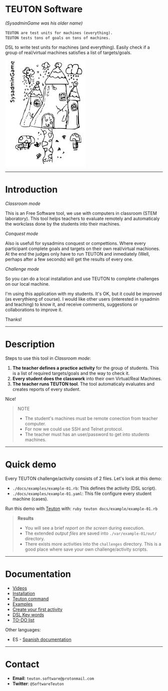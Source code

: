 
# TEUTON Software

_(SysadminGame was his older name)_

```
TEUTON are test units for machines (everything).
TEUTON tests tons of goals on tons of machines.
```

DSL to write test units for machines (and everything).
Easily check if a group of real/virtual machines satisfies a list of targets/goals.

![logo](./docs/logo.png)

---

# Introduction

*Classroom mode*

This is an Free Software tool, we use with computers in classroom (STEM laboratory). This tool helps teachers to evaluate remotely and automaticaly
the workclass done by the students into their machines.

*Conquest mode*

Also is usefull for sysadmins conquest or compettions. Where every
participant complete goals and targets on their own real/virtual
machiones. At the end the judges only have to run TEUTON and inmediately
(Well, perhaps after a few seconds) will get the results of every one.

*Challenge mode*

So you can do a local installation and use TEUTON to complete challenges on our local machine.

I'm using this application with my students. It's OK, but it could be improved
(as everythieng of course). I would like other users (interested in sysadmin
and teaching) to know it, and receive comments, suggestions or
collaborations to improve it.

Thanks!

---

# Description

Steps to use this tool in *Classroom mode*:

1. **The teacher defines a practice activity** for the group of students.
This is a list of required targets/goals and the way to check it.
1. **Every student does the classwork** into their own Virtual/Real Machines.
1. **The teacher runs TEUTON tool**. The tool automaticaly evaluates
and creates reports of every student.

Nice!

> NOTE
>
> * The student's machines must be remote conection from teacher computer.
> * For now we could use SSH and Telnet protocol.
> * The teacher must has an user/password to get into students machines.

---

# Quick demo

Every TEUTON challenge/activity consists of 2 files. Let's look at this demo:
* `./docs/examples/example-01.rb`: This defines the activity (DSL script).
* `./docs/examples/example-01.yaml`: This file configure every student machine (cases).

Run this demo with [Teuton](./docs/en/command.md) with:
`ruby teuton docs/example/example-01.rb`


> **Results**
> * You will see a brief *report on the screen* during execution.
> * The extended *output files* are saved into `./var/example-01/out/` directory.
> * There exists more activities into the `challenges` directory. This is a good place where save your own challenge/activity scripts.

---

# Documentation

* [Videos](./docs/en/videos.md)
* [Installation](./docs/en/installation.md)
* [Teuton command](./docs/en/command.md)
* [Examples](./docs/en/examples.md)
* [Create your first activity](./docs/en/first-activity.md)
* [DSL Key words](./docs/en/dsl/README.md)
* [TO-DO list](./TODO.md)

Other languages:
* ES - [Spanish documentation](./docs/es/README.md)

---

# Contact

* **Email**: `teuton.software@protonmail.com`
* **Twitter**: `@SoftwareTeuton`

